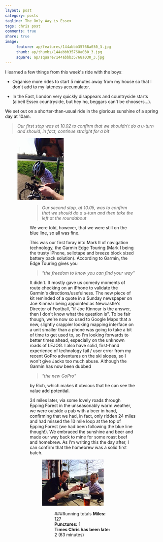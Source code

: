 ```yaml
---
layout: post
category: posts
tagline: The Only Way is Essex
tags: chris post
comments: true
share: true
image: 
     feature: ap/features/144abbb35768a030_3.jpg
     thumb: ap/thumbs/144abbb35768a030_3.jpg
     square: ap/square/144abbb35768a030_3.jpg
---
```

I learned a few things from this week's ride with the boys:


+ Organise more rides to start 5 minutes away from
my house so that I don't add to my lateness accumulator.

+  In the East, London very quickly disappears and
countryside starts (albeit Essex countryside, but hey ho, beggars can't be
choosers...).


We set out on a shorter-than-usual ride in the glorious
sunshine of a spring day at 10am.


> *Our first stop was at 10.02 to confirm that we shouldn't
do a u-turn and should, in fact, continue straight for a bit*

<figure>
<a href = "/images/ap/standard/144abbae882b6c45_1.jpg">
<img src="/images/ap/thumbs/144abbae882b6c45_1.jpg">
</a>
<figure>

> *Our second stop, at 10.05, was to confirm that we
should do a u-turn and then take the left at the roundabout*


We were told, however, that we were still on the blue line,
so all was fine.


This was our first foray into Mark II of navigation
technology, the Garmin Edge Touring (Mark I being the trusty iPhone, sellotape
and breeze block sized battery pack solution). 
According to Garmin, the Edge Touring gives you


> *"the freedom to know you can find your way"*


It didn't.  It mostly
gave us comedy moments of route checking on an iPhone to validate the Garmin's
directions/usefulness.  The new piece of
kit reminded of a quote in a Sunday newspaper on Joe Kinnear being appointed as
Newcastle's Director of Football, "if Joe Kinnear is the answer, then I don't
know what the question is".  To be fair
though, we're now so used to Google Maps that a new, slightly crappier looking
mapping interface on a unit smaller than a phone was going to take a bit of
time to get used to, so I'm looking forwards to better times ahead, especially
on the unknown roads of LEJOG.  I also
have solid, first-hand experience of technology fail / user error from my
recent GoPro adventures on the ski slopes, so I won't give Jacko too much
abuse.  Although the Garmin has now been
dubbed


> *"the new GoPro"*


by Rich, which makes it obvious that he can see the value
add potential.


34 miles later, via some lovely roads through Epping Forest
in the unseasonably warm weather, we were outside a pub with a beer in hand,
confirming that we had, in fact, only ridden 24 miles and had missed the 10
mile loop at the top of Epping Forest (we had been following the blue line
though!).  We embraced the sunshine and beer
and made our way back to mine for some roast beef and homebrew.  As I'm writing this the day after, I can
confirm that the homebrew was a solid first batch.

<figure>
<a href = "/images/ap/standard/144abbae882b6c45_3.jpg">
<img src="/images/ap/thumbs/144abbae882b6c45_3.jpg">
</a>
<figure>

 ###Running totals
<i class="icon-road"></i>**Miles:** 127<br>
<i class="icon-wrench"></i>**Punctures:** 1<br>
<i class="icon-time"></i>**Times Chris has been late:** 2 (63 minutes)<br>

